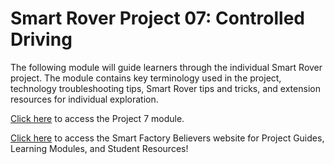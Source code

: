 # Smart Rover Project 07: Controlled Driving
The following module will guide learners through the individual Smart Rover project. The module contains key terminology used in the project, technology troubleshooting tips, Smart Rover tips and tricks, and extension resources for individual exploration. 

[Click here](https://www.thesmartfactory.io/learning-modules/project-7-controlled-driving/index.html#/) to access the Project 7 module.

[Click here](https://smartfactorybelievers.deloitte.com/) to access the Smart Factory Believers website for Project Guides, Learning Modules, and Student Resources!
